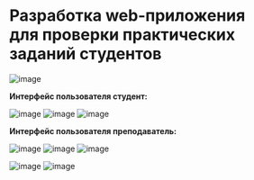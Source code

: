 Разработка web-приложения для проверки практических заданий студентов
===

![image](https://github.com/c0l0b0k/rsodpo/assets/104769390/baf04ad9-50d8-455c-b309-97789cbb6057)

**Интерфейс пользователя студент:**

![image](https://github.com/c0l0b0k/rsodpo/assets/104769390/a0793cf8-2550-410e-b508-4ebb1af1dc3c)
![image](https://github.com/c0l0b0k/rsodpo/assets/104769390/ee0c4f0c-7c80-4cd0-b200-5b41805d4153)
![image](https://github.com/c0l0b0k/rsodpo/assets/104769390/3c1c7050-2f7a-47ae-b626-69b9b1761b46)

**Интерфейс пользователя преподаватель:**

![image](https://github.com/c0l0b0k/rsodpo/assets/104769390/5d0df666-e71d-4163-8141-d3fd02caa15d)
![image](https://github.com/c0l0b0k/rsodpo/assets/104769390/82dc4737-4112-4102-96db-b2d3483e512d)
![image](https://github.com/c0l0b0k/rsodpo/assets/104769390/950e9c14-fffd-4285-b151-1ebea264e6ca)

![image](https://github.com/c0l0b0k/rsodpo/assets/104769390/33b2147a-23a2-47bd-a3e1-7ee355d6f4f8)
![image](https://github.com/c0l0b0k/rsodpo/assets/104769390/5c9c3201-4382-4256-8e35-040c01e4b1f3)












